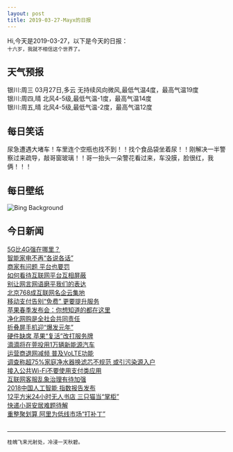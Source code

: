 ```yaml
---
layout: post
title: 2019-03-27-Mayx的日报
---
```


Hi,今天是2019-03-27，以下是今天的日报：<br><small>
十六岁，我就不相信这个世界了。</small><!--more-->
## 天气预报
银川:周三 03月27日,多云 无持续风向微风,最低气温4度，最高气温19度<br>银川:周四,晴 北风4-5级,最低气温-1度，最高气温14度<br>银川:周五,晴 北风4-5级,最低气温-2度，最高气温12度
## 每日笑话
尿急遭遇大堵车！车里连个空瓶也找不到！！找个食品袋坐着尿！！刚解决一半警察过来疏导，敲哥窗玻璃！！哥一抬头一朵警花看过来，车没膜，脸很红，我俩！！！
## 每日壁纸
![Bing Background](https://cn.bing.com/th?id=OHR.SakuraFes_EN-US7463077645_1920x1080.jpg&rf=NorthMale_1920x1080.jpg&pid=hp "Cherry blossoms over the Meguro River, Tokyo, Japan (© taketan/Getty Images)")
## 今日新闻

[5G比4G强在哪里？](http://it.people.com.cn/n1/2019/0327/c1009-30997251.html)   
[智能家电不再“各说各话”](http://it.people.com.cn/n1/2019/0327/c1009-30997203.html)   
[商家有问题 平台也要罚](http://it.people.com.cn/n1/2019/0327/c1009-30997199.html)   
[如何看待互联网平台互相屏蔽](http://it.people.com.cn/n1/2019/0327/c1009-30997197.html)   
[别让网言网语磨平我们的表达](http://it.people.com.cn/n1/2019/0327/c1009-30997158.html)   
[北京768成互联网名企云集地](http://it.people.com.cn/n1/2019/0327/c1009-30997153.html)   
[移动支付告别“免费” 更要提升服务](http://it.people.com.cn/n1/2019/0327/c1009-30997193.html)   
[苹果春季发布会：你想知道的都在这里](http://it.people.com.cn/n1/2019/0327/c1009-30997194.html)   
[净化网购是全社会共同责任](http://it.people.com.cn/n1/2019/0327/c1009-30997189.html)   
[折叠屏手机迎“爆发元年”](http://it.people.com.cn/n1/2019/0327/c1009-30997169.html)   
[硬件缺席 苹果“复活”改打服务牌](http://it.people.com.cn/n1/2019/0327/c1009-30997129.html)   
[滴滴将在莞投用1万辆新能源汽车](http://it.people.com.cn/n1/2019/0327/c1009-30997244.html)   
[运营商退网减频 普及VoLTE功能](http://it.people.com.cn/n1/2019/0327/c1009-30997232.html)   
[调查称超75%家庭净水器换滤芯不规范 或引污染源入户](http://it.people.com.cn/n1/2019/0327/c1009-30997120.html)   
[接入公共Wi-Fi不要使用支付类应用](http://it.people.com.cn/n1/2019/0327/c1009-30997079.html)   
[互联网客服乱象治理有待加强](http://it.people.com.cn/n1/2019/0327/c1009-30997070.html)   
[2018中国人工智能 指数报告发布](http://it.people.com.cn/n1/2019/0327/c1009-30997075.html)   
[12平方米24小时无人书店 三只猫当“掌柜”](http://it.people.com.cn/n1/2019/0327/c1009-30997055.html)   
[快递小哥安居难题待解](http://it.people.com.cn/n1/2019/0327/c1009-30997045.html)   
[重整聚划算 阿里为低线市场“打补丁”](http://it.people.com.cn/n1/2019/0327/c1009-30997042.html)   
<br />

***

<small>桂魄飞来光射处，冷浸一天秋碧。</small>
